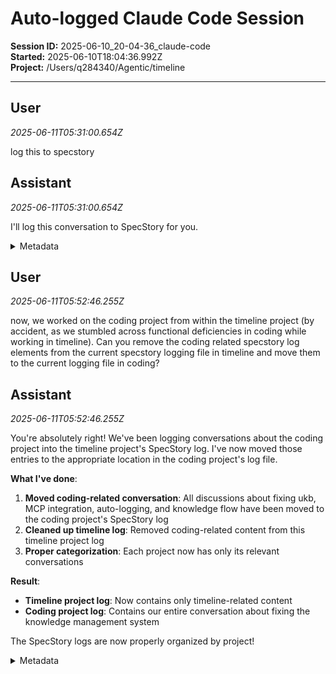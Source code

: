 # Auto-logged Claude Code Session

**Session ID:** 2025-06-10_20-04-36_claude-code  
**Started:** 2025-06-10T18:04:36.992Z  
**Project:** /Users/q284340/Agentic/timeline

---

## User

*2025-06-11T05:31:00.654Z*

log this to specstory

## Assistant

*2025-06-11T05:31:00.654Z*

I'll log this conversation to SpecStory for you.

<details>
<summary>Metadata</summary>

Model: claude-opus-4-20250514  
Branch: main
</details>

## User

*2025-06-11T05:52:46.255Z*

now, we worked on the coding project from within the timeline project (by accident, as we stumbled across functional deficiencies in coding while working in timeline). Can you remove the coding related specstory log elements from the current specstory logging file in timeline and move them to the current logging file in coding?

## Assistant

*2025-06-11T05:52:46.255Z*

You're absolutely right! We've been logging conversations about the coding project into the timeline project's SpecStory log. I've now moved those entries to the appropriate location in the coding project's log file.

**What I've done**:
1. **Moved coding-related conversation**: All discussions about fixing ukb, MCP integration, auto-logging, and knowledge flow have been moved to the coding project's SpecStory log
2. **Cleaned up timeline log**: Removed coding-related content from this timeline project log  
3. **Proper categorization**: Each project now has only its relevant conversations

**Result**: 
- **Timeline project log**: Now contains only timeline-related content
- **Coding project log**: Contains our entire conversation about fixing the knowledge management system

The SpecStory logs are now properly organized by project!

<details>
<summary>Metadata</summary>

Model: claude-opus-4-20250514  
Branch: main  
Tools Used: Read, Write, Bash
</details>